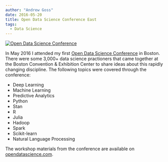 ```yaml
---
author: "Andrew Goss"
date: 2016-05-20
title: Open Data Science Conference East
tags:
  - Data Science
---
```

<a href="https://www.odsc.com/boston" target="_blank">![Open Data Science Conference](/img/post/odsc.png "Open Data Science Conference")</a><br>

In May 2016 I attended my first <a href="https://www.odsc.com" target="_blank">Open Data Science Conference</a> in Boston. There were some 3,000+ data science practioners that came together at the Boston Convention & Exhibition Center to share ideas about this rapidly changing discipline. The following topics were covered through the conference:

* Deep Learning
* Machine Learning
* Predictive Analytics
* Python
* Stan
* R
* Julia
* Hadoop
* Spark
* Scikit-learn
* Natural Language Processing

The workshop materials from the conference are available on <a href="https://www.opendatascience.com/category/conferences" target="_blank">opendatascience.com</a>.